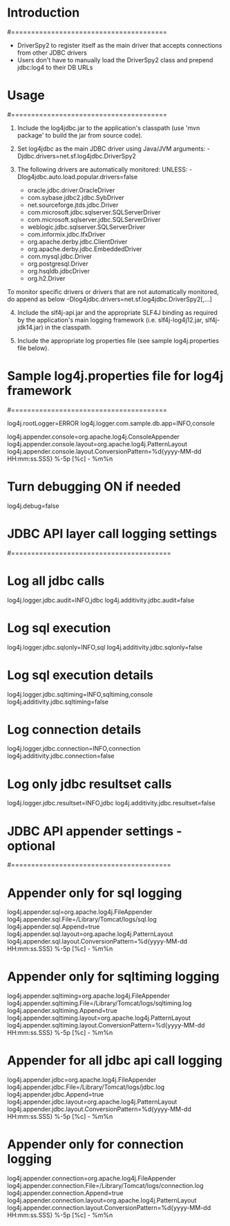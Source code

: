 # Introduction
#=======================================

- DriverSpy2 to register itself as the main driver that accepts connections from other JDBC drivers
- Users don't have to manually load the DriverSpy2 class and prepend jdbc:log4 to their DB URLs

# Usage
#=======================================

1. Include the log4jdbc.jar to the application's classpath (use 'mvn package' to build the jar from source code).

2. Set log4jdbc as the main JDBC driver using Java/JVM arguments:
    -Djdbc.drivers=net.sf.log4jdbc.DriverSpy2 

3. The following drivers are automatically monitored: UNLESS: -Dlog4jdbc.auto.load.popular.drivers=false
     * oracle.jdbc.driver.OracleDriver
     * com.sybase.jdbc2.jdbc.SybDriver
     * net.sourceforge.jtds.jdbc.Driver
     * com.microsoft.jdbc.sqlserver.SQLServerDriver
     * com.microsoft.sqlserver.jdbc.SQLServerDriver
     * weblogic.jdbc.sqlserver.SQLServerDriver
     * com.informix.jdbc.IfxDriver
     * org.apache.derby.jdbc.ClientDriver
     * org.apache.derby.jdbc.EmbeddedDriver
     * com.mysql.jdbc.Driver
     * org.postgresql.Driver
     * org.hsqldb.jdbcDriver
     * org.h2.Driver
     

To monitor specific drivers or drivers that are not automatically monitored, do append as below
-Dlog4jdbc.drivers=net.sf.log4jdbc.DriverSpy2[,<driverclass>...]

4. Include the slf4j-api.jar and the appropriate SLF4J binding as required by the application's main logging framework 
(i.e. slf4j-log4j12.jar, slf4j-jdk14.jar) in the classpath.

5. Include the appropriate log properties file (see sample log4j.properties file below).

# Sample log4j.properties file for log4j framework
#=======================================

log4j.rootLogger=ERROR
log4j.logger.com.sample.db.app=INFO,console

log4j.appender.console=org.apache.log4j.ConsoleAppender
log4j.appender.console.layout=org.apache.log4j.PatternLayout
log4j.appender.console.layout.ConversionPattern=%d{yyyy-MM-dd HH:mm:ss.SSS} %-5p [%c] - %m%n

# Turn debugging ON if needed
log4j.debug=false

# JDBC API layer call logging settings
#========================================

# Log all jdbc calls
log4j.logger.jdbc.audit=INFO,jdbc
log4j.additivity.jdbc.audit=false

# Log sql execution
log4j.logger.jdbc.sqlonly=INFO,sql
log4j.additivity.jdbc.sqlonly=false

# Log sql execution details
log4j.logger.jdbc.sqltiming=INFO,sqltiming,console
log4j.additivity.jdbc.sqltiming=false

# Log connection details
log4j.logger.jdbc.connection=INFO,connection
log4j.additivity.jdbc.connection=false

# Log only jdbc resultset calls
log4j.logger.jdbc.resultset=INFO,jdbc
log4j.additivity.jdbc.resultset=false


# JDBC API appender settings - optional 
#========================================

# Appender only for sql logging
log4j.appender.sql=org.apache.log4j.FileAppender
log4j.appender.sql.File=/Library/Tomcat/logs/sql.log
log4j.appender.sql.Append=true
log4j.appender.sql.layout=org.apache.log4j.PatternLayout
log4j.appender.sql.layout.ConversionPattern=%d{yyyy-MM-dd HH:mm:ss.SSS} %-5p [%c] - %m%n

# Appender only for sqltiming logging
log4j.appender.sqltiming=org.apache.log4j.FileAppender
log4j.appender.sqltiming.File=/Library/Tomcat/logs/sqltiming.log
log4j.appender.sqltiming.Append=true
log4j.appender.sqltiming.layout=org.apache.log4j.PatternLayout
log4j.appender.sqltiming.layout.ConversionPattern=%d{yyyy-MM-dd HH:mm:ss.SSS} %-5p [%c] - %m%n

# Appender for all jdbc api call logging
log4j.appender.jdbc=org.apache.log4j.FileAppender
log4j.appender.jdbc.File=/Library/Tomcat/logs/jdbc.log
log4j.appender.jdbc.Append=true
log4j.appender.jdbc.layout=org.apache.log4j.PatternLayout
log4j.appender.jdbc.layout.ConversionPattern=%d{yyyy-MM-dd HH:mm:ss.SSS} %-5p [%c] - %m%n

# Appender only for connection logging
log4j.appender.connection=org.apache.log4j.FileAppender
log4j.appender.connection.File=/Library/Tomcat/logs/connection.log
log4j.appender.connection.Append=true
log4j.appender.connection.layout=org.apache.log4j.PatternLayout
log4j.appender.connection.layout.ConversionPattern=%d{yyyy-MM-dd HH:mm:ss.SSS} %-5p [%c] - %m%n
